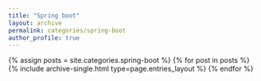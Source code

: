 ```yaml
---
title: "Spring boot"
layout: archive
permalink: categories/spring-boot
author_profile: true
---
```


{% assign posts = site.categories.spring-boot %}
{% for post in posts %} {% include archive-single.html type=page.entries_layout %} {% endfor %}